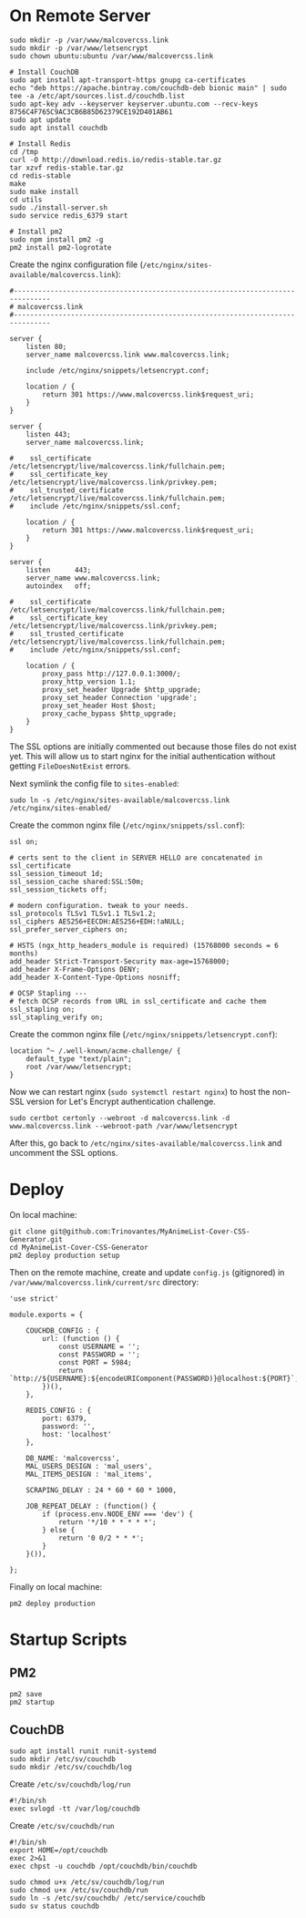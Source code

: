 # On Remote Server

```
sudo mkdir -p /var/www/malcovercss.link
sudo mkdir -p /var/www/letsencrypt
sudo chown ubuntu:ubuntu /var/www/malcovercss.link
```

```
# Install CouchDB
sudo apt install apt-transport-https gnupg ca-certificates
echo "deb https://apache.bintray.com/couchdb-deb bionic main" | sudo tee -a /etc/apt/sources.list.d/couchdb.list
sudo apt-key adv --keyserver keyserver.ubuntu.com --recv-keys 8756C4F765C9AC3CB6B85D62379CE192D401AB61
sudo apt update
sudo apt install couchdb

# Install Redis
cd /tmp
curl -O http://download.redis.io/redis-stable.tar.gz
tar xzvf redis-stable.tar.gz
cd redis-stable
make
sudo make install
cd utils
sudo ./install-server.sh
sudo service redis_6379 start

# Install pm2
sudo npm install pm2 -g
pm2 install pm2-logrotate
```

Create the nginx configuration file (`/etc/nginx/sites-available/malcovercss.link`):
```
#-------------------------------------------------------------------------------
# malcovercss.link
#-------------------------------------------------------------------------------

server {
    listen 80;
    server_name malcovercss.link www.malcovercss.link;

    include /etc/nginx/snippets/letsencrypt.conf;

    location / {
        return 301 https://www.malcovercss.link$request_uri;
    }
}

server {
    listen 443;
    server_name malcovercss.link;

#    ssl_certificate /etc/letsencrypt/live/malcovercss.link/fullchain.pem;
#    ssl_certificate_key /etc/letsencrypt/live/malcovercss.link/privkey.pem;
#    ssl_trusted_certificate /etc/letsencrypt/live/malcovercss.link/fullchain.pem;
#    include /etc/nginx/snippets/ssl.conf;

    location / {
        return 301 https://www.malcovercss.link$request_uri;
    }
}

server {
    listen      443;
    server_name www.malcovercss.link;
    autoindex   off;

#    ssl_certificate /etc/letsencrypt/live/malcovercss.link/fullchain.pem;
#    ssl_certificate_key /etc/letsencrypt/live/malcovercss.link/privkey.pem;
#    ssl_trusted_certificate /etc/letsencrypt/live/malcovercss.link/fullchain.pem;
#    include /etc/nginx/snippets/ssl.conf;

    location / {
        proxy_pass http://127.0.0.1:3000/;
        proxy_http_version 1.1;
        proxy_set_header Upgrade $http_upgrade;
        proxy_set_header Connection 'upgrade';
        proxy_set_header Host $host;
        proxy_cache_bypass $http_upgrade;
    }
}
```

The SSL options are initially commented out because those files do not exist yet. This will allow us to start nginx for the initial authentication without getting `FileDoesNotExist` errors.


Next symlink the config file to `sites-enabled`:
```
sudo ln -s /etc/nginx/sites-available/malcovercss.link /etc/nginx/sites-enabled/
```

Create the common nginx file (`/etc/nginx/snippets/ssl.conf`):
```
ssl on;

# certs sent to the client in SERVER HELLO are concatenated in ssl_certificate
ssl_session_timeout 1d;
ssl_session_cache shared:SSL:50m;
ssl_session_tickets off;

# modern configuration. tweak to your needs.
ssl_protocols TLSv1 TLSv1.1 TLSv1.2;
ssl_ciphers AES256+EECDH:AES256+EDH:!aNULL;
ssl_prefer_server_ciphers on;

# HSTS (ngx_http_headers_module is required) (15768000 seconds = 6 months)
add_header Strict-Transport-Security max-age=15768000;
add_header X-Frame-Options DENY;
add_header X-Content-Type-Options nosniff;

# OCSP Stapling ---
# fetch OCSP records from URL in ssl_certificate and cache them
ssl_stapling on;
ssl_stapling_verify on;
```

Create the common nginx file (`/etc/nginx/snippets/letsencrypt.conf`):
```
location ^~ /.well-known/acme-challenge/ {
    default_type "text/plain";
    root /var/www/letsencrypt;
}
```

Now we can restart nginx (`sudo systemctl restart nginx`) to host the non-SSL version for Let's Encrypt authentication challenge.
```
sudo certbot certonly --webroot -d malcovercss.link -d www.malcovercss.link --webroot-path /var/www/letsencrypt
```

After this, go back to `/etc/nginx/sites-available/malcovercss.link` and uncomment the SSL options.

# Deploy

On local machine:
```
git clone git@github.com:Trinovantes/MyAnimeList-Cover-CSS-Generator.git
cd MyAnimeList-Cover-CSS-Generator
pm2 deploy production setup
```

Then on the remote machine, create and update `config.js` (gitignored) in `/var/www/malcovercss.link/current/src` directory:
```
'use strict'

module.exports = {

    COUCHDB_CONFIG : {
        url: (function () {
            const USERNAME = '';
            const PASSWORD = '';
            const PORT = 5984;
            return `http://${USERNAME}:${encodeURIComponent(PASSWORD)}@localhost:${PORT}`;
        })(),
    },

    REDIS_CONFIG : {
        port: 6379,
        password: '',
        host: 'localhost'
    },

    DB_NAME: 'malcovercss',
    MAL_USERS_DESIGN : 'mal_users',
    MAL_ITEMS_DESIGN : 'mal_items',

    SCRAPING_DELAY : 24 * 60 * 60 * 1000,

    JOB_REPEAT_DELAY : (function() {
        if (process.env.NODE_ENV === 'dev') {
            return '*/10 * * * * *';
        } else {
            return '0 0/2 * * *';
        }
    }()),

};
```

Finally on local machine:
```
pm2 deploy production
```

# Startup Scripts

## PM2
```
pm2 save
pm2 startup
```

## CouchDB
```
sudo apt install runit runit-systemd
sudo mkdir /etc/sv/couchdb
sudo mkdir /etc/sv/couchdb/log
```

Create `/etc/sv/couchdb/log/run`
```
#!/bin/sh
exec svlogd -tt /var/log/couchdb
```

Create `/etc/sv/couchdb/run`
```
#!/bin/sh
export HOME=/opt/couchdb
exec 2>&1
exec chpst -u couchdb /opt/couchdb/bin/couchdb
```

```
sudo chmod u+x /etc/sv/couchdb/log/run
sudo chmod u+x /etc/sv/couchdb/run
sudo ln -s /etc/sv/couchdb/ /etc/service/couchdb
sudo sv status couchdb
```
